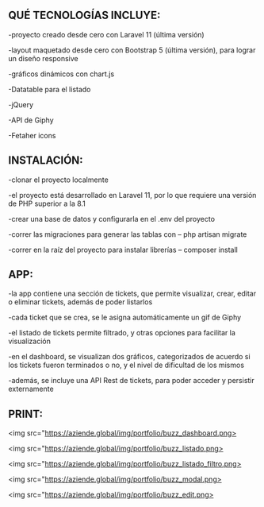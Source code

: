## QUÉ TECNOLOGÍAS INCLUYE:

-proyecto creado desde cero con Laravel 11 (última versión)

-layout maquetado desde cero con Bootstrap 5 (última versión), para lograr un diseño responsive

-gráficos dinámicos con chart.js

-Datatable para el listado

-jQuery

-API de Giphy

-Fetaher icons


## INSTALACIÓN:

-clonar el proyecto localmente

-el proyecto está desarrollado en Laravel 11, por lo que requiere una versión de PHP superior a la 8.1

-crear una base de datos y configurarla en el .env del proyecto

-correr las migraciones para generar las tablas con – php artisan migrate

-correr en la raíz del proyecto para instalar librerías – composer install


## APP:

-la app contiene una sección de tickets, que permite visualizar, crear, editar o eliminar tickets, además de poder listarlos

-cada ticket que se crea, se le asigna automáticamente un gif de Giphy

-el listado de tickets permite filtrado, y otras opciones para facilitar la visualización

-en el dashboard, se visualizan dos gráficos, categorizados de acuerdo si los tickets fueron terminados o no, y el nivel de dificultad de los mismos

-además, se incluye una API Rest de tickets, para poder acceder y persistir externamente


## PRINT:

<img src="https://aziende.global/img/portfolio/buzz_dashboard.png>

<img src="https://aziende.global/img/portfolio/buzz_listado.png>

<img src="https://aziende.global/img/portfolio/buzz_listado_filtro.png>

<img src="https://aziende.global/img/portfolio/buzz_modal.png>

<img src="https://aziende.global/img/portfolio/buzz_edit.png>
